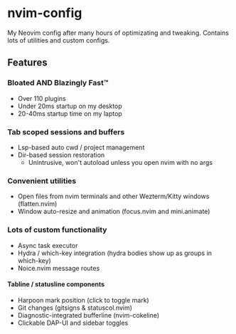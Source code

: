# nvim-config

My Neovim config after many hours of optimizating and tweaking. Contains lots of utilities and custom configs.

## Features

### Bloated AND Blazingly Fast™

- Over 110 plugins
- Under 20ms startup on my desktop
- 20-40ms startup time on my laptop

### Tab scoped sessions and buffers

- Lsp-based auto cwd / project management
- Dir-based session restoration
  - Unintrusive, won't autoload unless you open nvim with no args

### Convenient utilities

- Open files from nvim terminals and other Wezterm/Kitty windows (flatten.nvim)
- Window auto-resize and animation (focus.nvim and mini.animate)

### Lots of custom functionality

- Async task executor
- Hydra / which-key integration (hydra bodies show up as groups in which-key)
- Noice.nvim message routes

#### Tabline / statusline components

- Harpoon mark position (click to toggle mark)
- Git changes (gitsigns & statuscol.nvim)
- Diagnostic-integrated bufferline (nvim-cokeline)
- Clickable DAP-UI and sidebar toggles
